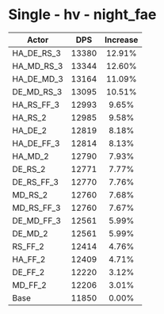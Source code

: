 # Single - hv - night_fae
| Actor | DPS | Increase |
|---|:---:|:---:|
|HA_DE_RS_3|13380|12.91%|
|HA_MD_RS_3|13344|12.60%|
|HA_DE_MD_3|13164|11.09%|
|DE_MD_RS_3|13095|10.51%|
|HA_RS_FF_3|12993|9.65%|
|HA_RS_2|12985|9.58%|
|HA_DE_2|12819|8.18%|
|HA_DE_FF_3|12814|8.13%|
|HA_MD_2|12790|7.93%|
|DE_RS_2|12771|7.77%|
|DE_RS_FF_3|12770|7.76%|
|MD_RS_2|12760|7.68%|
|MD_RS_FF_3|12760|7.67%|
|DE_MD_FF_3|12561|5.99%|
|DE_MD_2|12561|5.99%|
|RS_FF_2|12414|4.76%|
|HA_FF_2|12409|4.71%|
|DE_FF_2|12220|3.12%|
|MD_FF_2|12206|3.01%|
|Base|11850|0.00%|
